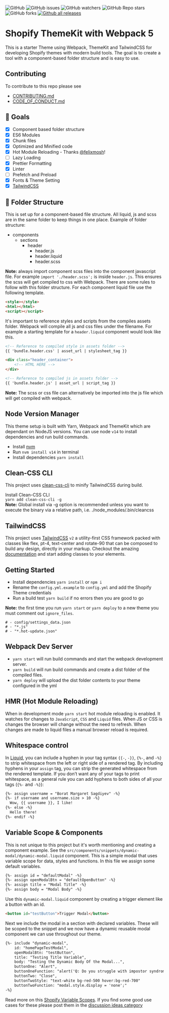![GitHub](https://img.shields.io/github/license/3daddict/themekit-webpack) ![GitHub issues](https://img.shields.io/github/issues/3daddict/themekit-webpack) ![GitHub watchers](https://img.shields.io/github/watchers/3daddict/themekit-webpack) ![GitHub Repo stars](https://img.shields.io/github/stars/3daddict/themekit-webpack) ![GitHub forks](https://img.shields.io/github/forks/3daddict/themekit-webpack) [![Github all releases](https://img.shields.io/github/downloads/3daddict/themekit-webpack/total.svg)](https://GitHub.com/3daddict/themekit-webpack/releases/)

# Shopify ThemeKit with Webpack 5
This is a starter Theme using Webpack, ThemeKit and TailwindCSS for developing Shopify themes with modern build tools. The goal is to create a tool with a component-based folder structure and is easy to use.

## Contributing
To contribute to this repo please see
- [CONTRIBUTING.md](https://github.com/3daddict/themekit-webpack/blob/master/CONTRIBUTING.md)
- [CODE_OF_CONDUCT.md](https://github.com/3daddict/themekit-webpack/blob/master/CODE_OF_CONDUCT.md)

## 🎯 Goals
- [x] Component based folder structure
- [x] ES6 Modules
- [x] Chunk files
- [x] Optimized and Minified code
- [x] Hot Module Reloading - Thanks [@felixmosh](https://github.com/felixmosh)!
- [ ] Lazy Loading
- [x] Prettier Formatting
- [x] Linter
- [ ] Prefetch and Preload
- [x] Fonts & Theme Setting
- [x] [TailwindCSS](https://tailwindcss.com/)

## 📁 Folder Structure
This is set up for a component-based file structure. All liquid, js and scss are in the same folder to keep things in one place.
Example of folder structure:
* components
    * sections
        * header
            - header.js
            - header.liquid
            - header.scss

**Note:** always import component scss files into the component javascript file. For example `import './header.scss';` is inside `header.js`. This ensures the scss will get compiled to css with Webpack.
There are some rules to follow with this folder structure. For each component liquid file use the following template.
```html
<style></style>
<html></html>
<script></script>
```
It's important to reference styles and scripts from the compiles assets folder. Webpack will compile all js and css files under the filename.
For example a starting template for a `header.liquid` component would look like this.
```html
<!-- Reference to compiled style in assets folder -->
{{ 'bundle.header.css' | asset_url | stylesheet_tag }}

<div class="header_container">
    <!-- HTML HERE -->
</div>

<!-- Reference to compiled js in assets folder -->
{{ 'bundle.header.js' | asset_url | script_tag }}
```
**Note:** The scss or css file can alternatively be imported into the js file which will get compiled with webpack.
## Node Version Manager
This theme setup is built with Yarn, Webpack and ThemeKit which are dependant on NodeJS versions.
You can use node `v14` to install dependencies and run build commands.
- Install [nvm](http://npm.github.io/installation-setup-docs/installing/using-a-node-version-manager.html)
- Run `nvm install v14` in terminal
- Install dependencies `yarn install`

## Clean-CSS CLI
This project uses [clean-css-cli](https://www.npmjs.com/package/clean-css-cli) to minify TailwindCSS during build.

Install Clean-CSS CLI  
`yarn add clean-css-cli -g`  
**Note:** Global install via -g option is recommended unless you want to execute the binary via a relative path, i.e. ./node_modules/.bin/cleancss

## TailwindCSS
This project uses [TailwindCSS](https://tailwindcss.com/) `v2` a utility-first CSS framework packed with classes like flex, pt-4, text-center and rotate-90 that can be composed to build any design, directly in your markup. Checkout the amazing [documentation](https://tailwindcss.com/docs) and start adding classes to your elements.

## Getting Started
- Install dependencies `yarn install` or `npm i`
- Rename the `config.yml.example` to `config.yml` and add the Shopify Theme credentials
- Run a build test `yarn build` if no errors then you are good to go  
  
**Note:** the first time you run `yarn start` or `yarn deploy` to a new theme you must comment out `ignore_files`.
```
# - config/settings_data.json
# - "*.js"
# - "*.hot-update.json"
```

## Webpack Dev Server
- `yarn start` will run build commands and start the webpack development server.
- `yarn build` will run build commands and create a dist folder of the compiled files.
- `yarn deploy` will upload the dist folder contents to your theme configured in the yml

## HMR (Hot Module Reloading)
When in development mode `yarn start` hot module reloading is enabled. It watches for changes to `JavaScript`, `CSS` and `Liquid` files. When JS or CSS is changes the browser will change without the need to refresh. When changes are made to liquid files a manual browser reload is required.

## Whitespace control
In [Liquid](https://shopify.github.io/liquid/basics/whitespace/), you can include a hyphen in your tag syntax `{{-`, `-}}`, `{%-`, and `-%}` to strip whitespace from the left or right side of a rendered tag.
By including hyphens in your `assign` tag, you can strip the generated whitespace from the rendered template.
If you don’t want any of your tags to print whitespace, as a general rule you can add hyphens to both sides of all your tags (`{%-` and `-%}`):
```html
{%- assign username = "Borat Margaret Sagdiyev" -%}
{%- if username and username.size > 10 -%}
  Wow, {{ username }}, I like!
{%- else -%}
  Hello there!
{%- endif -%}
```

## Variable Scope & Components
This is not unique to this project but it's worth mentioning and creating a component example. See the `src/components/snippets/dynamic-modal/dynamic-modal.liquid` component. This is a simple modal that uses variable scope for data, styles and functions.
In this file we assign some default variables.
```html
{%- assign id = "defaultModal" -%}
{%- assign openModalBtn = "defaultOpenButton" -%}
{%- assign title = "Modal Title" -%}
{%- assign body = "Modal Body" -%}
```
Use this `dynamic-modal.liquid` component by creating a trigger element like a button with an id.
```html
<button id="testButton">Trigger Modal</button>
```
Next we include the modal in a section with declared variables. These will be scoped to the snippet and we now have a dynamic reusable modal component we can use throughout our theme.
```html
{%- include "dynamic-modal", 
    id: "homePageTestModal",
    openModalBtn: "testButton",
    title: "Testing Title Variable",
    body: "Testing the Dynamic Body Of the Modal...",
    buttonOne: "Alert",
    buttonOneFunction: "alert('Q: Do you struggle with impostor syndrome? Me: no I’m great at it')"
    buttonTwo: "Close",
    buttonTwoStyle: "text-white bg-red-500 hover:bg-red-700"
    buttonTwoFunction: "modal.style.display = 'none';"
-%}
```
Read more on this [Shopify Variable Scopes](https://ellodave.dev/blog/2019/5/24/shopify-variable-scopes/). If you find some good use cases for these please post them in the [discussion ideas category](https://github.com/3daddict/themekit-webpack/discussions/categories/ideas)

